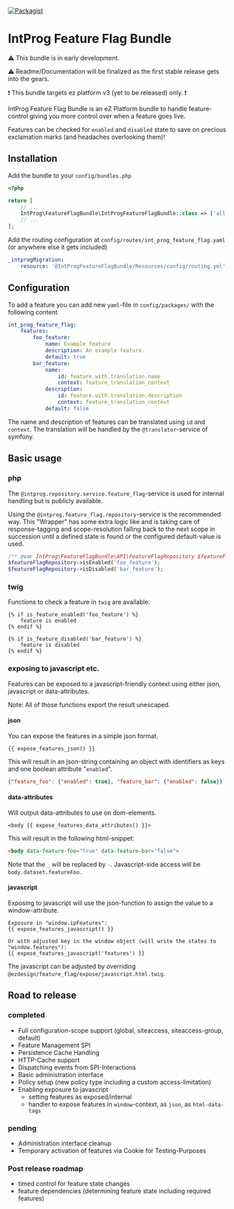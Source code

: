 
[![Packagist](https://img.shields.io/packagist/dt/intprog/feature-flag-bundle.svg?style=popout)](https://packagist.org/packages/intprog/feature-flag-bundle)

# IntProg Feature Flag Bundle

:warning: This bundle is in early development.

:warning: Readme/Documentation will be finalized as the first stable release gets into the gears.

:heavy_exclamation_mark: This bundle targets ez platform v3 (yet to be released) only. :heavy_exclamation_mark:

IntProg Feature Flag Bundle is an eZ Platform bundle to handle feature-control giving you more control over when a
feature goes live.

Features can be checked for `enabled` and `disabled` state to save on precious exclamation marks (and headaches overlooking them)!

## Installation

Add the bundle to your `config/bundles.php`

```php
<?php

return [
    // ...
    IntProg\FeatureFlagBundle\IntProgFeatureFlagBundle::class => ['all' => true],
    // ...
];
```

Add the routing configuration at `config/routes/int_prog_feature_flag.yaml` (or anywhere else it gets included)

```yaml
_intprogMigration:
    resource: '@IntProgFeatureFlagBundle/Resources/config/routing.yml'
```

## Configuration

To add a feature you can add new `yaml`-file in `config/packages/` with the following content

```yaml
int_prog_feature_flag:
    features:
        foo_feature:
            name: Example feature
            description: An example feature.
            default: true
        bar_feature:
            name:
                id: feature.with.translation.name
                context: feature_translation_context
            description:
                id: feature.with.translation.description
                context: feature_translation_context
            default: false
```

The name and description of features can be translated using `id` and `context`. The translation will be handled by the
`@translator`-service of symfony.

## Basic usage

### php

The `@intprog.repository.service.feature_flag`-service is used for internal handling but is publicly available.

Using the `@intprog.feature_flag.repository`-service is the recommended way. This "Wrapper" has some extra logic like
and is taking care of response-tagging and scope-resolution falling back to the next scope in succession until a defined
state is found or the configured default-value is used.

```php
/** @var IntProg\FeatureFlagBundle\API\FeatureFlagRepository $featureFlagRepository */
$featureFlagRepository->isEnabled('foo_feature');
$featureFlagRepository->isDisabled('bar_feature');
```

### twig

Functions to check a feature in `twig` are available.

```twig
{% if is_feature_enabled('foo_feature') %}
    feature is enabled
{% endif %}

{% if is_feature_disabled('bar_feature') %}
    feature is disabled
{% endif %}
```

### exposing to javascript etc.

Features can be exposed to a javascript-friendly context using either json, javascript or data-attributes.

Note: All of those functions export the result unescaped.

#### json

You can expose the features in a simple json format.

```twig
{{ expose_features_json() }}
```

This will result in an json-string containing an object with identifiers as keys and one boolean
attribute "`enabled`".

```json
{"feature_foo": {"enabled": true}, "feature_bar": {"enabled": false}}
```

#### data-attributes

Will output data-attributes to use on dom-elements.

```twig
<body {{ expose_features_data_attributes() }}>
```

This will result in the following html-snippet:

```html
<body data-feature-foo="true" data-feature-bar="false">
```

Note that the `_` will be replaced by `-`. Javascript-side access will be `body.dataset.featureFoo`.

#### javascript

Exposing to javascript will use the json-function to assign the value to a window-attribute.

```twig
Exposure in "window.ipFeatures":
{{ expose_features_javascript() }}

Or with adjusted key in the window object (will write the states to "window.features"):
{{ expose_features_javascript('features') }}
```

The javascript can be adjusted by overriding `@ezdesign/feature_flag/expose/javascript.html.twig`.

## Road to release

### completed

- Full configuration-scope support (global, siteaccess, siteaccess-group, default)
- Feature Management SPI
- Persistence Cache Handling
- HTTP-Cache support
- Dispatching events from SPI-Interactions
- Basic administration interface
- Policy setup (new policy type including a custom access-limitation)
- Enabling exposure to javascript
    - setting features as exposed/internal
    - handler to expose features in `window`-context, as `json`, as `html-data-tags`

### pending

- Administration interface cleanup
- Temporary activation of features via Cookie for Testing-Purposes

### Post release roadmap

- timed control for feature state changes
- feature dependencies (determining feature state including required features)
